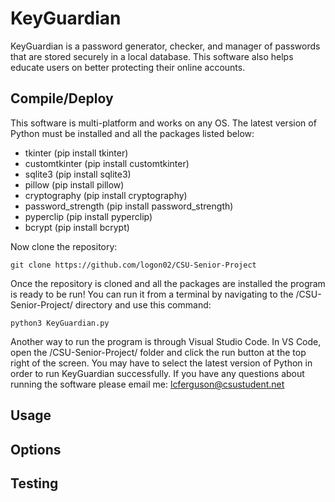 # KeyGuardian

KeyGuardian is a password generator, checker, and manager of passwords that are stored securely in a local database. This software also helps educate users on better protecting their online accounts.

## Compile/Deploy

This software is multi-platform and works on any OS. The latest version of Python must be installed and all the packages listed below:
- tkinter (pip install tkinter)
- customtkinter (pip install customtkinter)
- sqlite3 (pip install sqlite3)
- pillow (pip install pillow)
- cryptography (pip install cryptography)
- password_strength (pip install password_strength)
- pyperclip (pip install pyperclip)
- bcrypt (pip install bcrypt)

Now clone the repository:

``` git clone https://github.com/logon02/CSU-Senior-Project ```

Once the repository is cloned and all the packages are installed the program is ready to be run! You can run it from a terminal by navigating to the /CSU-Senior-Project/ directory and use this command:

``` python3 KeyGuardian.py ```

Another way to run the program is through Visual Studio Code. In VS Code, open the /CSU-Senior-Project/ folder and click the run button at the top right of the screen. You may have to select the latest version of Python in order to run KeyGuardian successfully. If you have any questions about running the software please email me: lcferguson@csustudent.net

## Usage

## Options

## Testing

